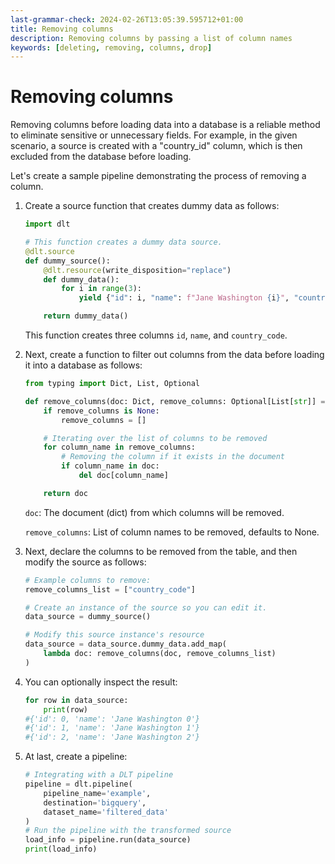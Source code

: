 ```yaml
---
last-grammar-check: 2024-02-26T13:05:39.595712+01:00
title: Removing columns
description: Removing columns by passing a list of column names
keywords: [deleting, removing, columns, drop]
---
```


# Removing columns

Removing columns before loading data into a database is a reliable method to eliminate sensitive or unnecessary fields. For example, in the given scenario, a source is created with a "country_id" column, which is then excluded from the database before loading.

Let's create a sample pipeline demonstrating the process of removing a column.

1. Create a source function that creates dummy data as follows:

   ```python
   import dlt

   # This function creates a dummy data source.
   @dlt.source
   def dummy_source():
       @dlt.resource(write_disposition="replace")
       def dummy_data():
           for i in range(3):
               yield {"id": i, "name": f"Jane Washington {i}", "country_code": 40 + i}

       return dummy_data()
   ```
   This function creates three columns `id`, `name`, and `country_code`.

1. Next, create a function to filter out columns from the data before loading it into a database as follows:

   ```python
   from typing import Dict, List, Optional

   def remove_columns(doc: Dict, remove_columns: Optional[List[str]] = None) -> Dict:
       if remove_columns is None:
           remove_columns = []

       # Iterating over the list of columns to be removed
       for column_name in remove_columns:
           # Removing the column if it exists in the document
           if column_name in doc:
               del doc[column_name]

       return doc
   ```

   `doc`: The document (dict) from which columns will be removed.

   `remove_columns`: List of column names to be removed, defaults to None.

1. Next, declare the columns to be removed from the table, and then modify the source as follows:

   ```python
   # Example columns to remove:
   remove_columns_list = ["country_code"]

   # Create an instance of the source so you can edit it.
   data_source = dummy_source()

   # Modify this source instance's resource
   data_source = data_source.dummy_data.add_map(
       lambda doc: remove_columns(doc, remove_columns_list)
   )
   ```
1. You can optionally inspect the result:

   ```python
   for row in data_source:
       print(row)
   #{'id': 0, 'name': 'Jane Washington 0'}
   #{'id': 1, 'name': 'Jane Washington 1'}
   #{'id': 2, 'name': 'Jane Washington 2'}
   ```

1. At last, create a pipeline:

   ```python
   # Integrating with a DLT pipeline
   pipeline = dlt.pipeline(
       pipeline_name='example',
       destination='bigquery',
       dataset_name='filtered_data'
   )
   # Run the pipeline with the transformed source
   load_info = pipeline.run(data_source)
   print(load_info)
   ```